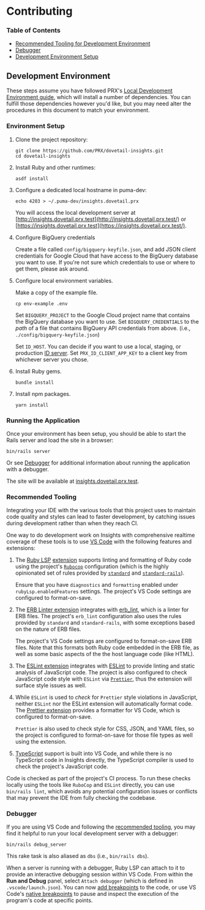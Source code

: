 # Contributing

### Table of Contents

-   [Recommended Tooling for Development Environment](#recommended-tooling)
-   [Debugger](#debugger)
-   [Development Environment Setup](#environment-setup)

## Development Environment

These steps assume you have followed PRX's [Local Development Environment guide](https://github.com/PRX/internal/wiki/Guide:-Local-Development-Environment), which will install a number of dependencies. You can fulfill those dependencies however you'd like, but you may need alter the procedures in this document to match your environment.

### Environment Setup

1.  Clone the project repository:

    ```shell
    git clone https://github.com/PRX/dovetail-insights.git
    cd dovetail-insights
    ```

1.  Install Ruby and other runtimes:

    ```shell
    asdf install
    ```

1.  Configure a dedicated local hostname in puma-dev:

    ```shell
    echo 4203 > ~/.puma-dev/insights.dovetail.prx
    ```

    You will access the local development server at [http://insights.dovetail.prx.test](http://insights.dovetail.prx.test/) or [https://insights.dovetail.prx.test](https://insights.dovetail.prx.test/).

1.  Configure BigQuery credentials

    Create a file called `config/bigquery-keyfile.json`, and add JSON client credentials for Google Cloud that have access to the BigQuery database you want to use. If you're not sure which credentials to use or where to get them, please ask around.

1.  Configure local environment variables.

    Make a copy of the example file.

    ```shell
    cp env-example .env
    ```

    Set `BIGQUERY_PROJECT` to the Google Cloud project name that contains the BigQuery database you want to use. Set `BIGQUERY_CREDENTIALS` to the _path_ of a file that contains BigQuery API credentials from above. (i.e., `./config/bigquery-keyfile.json`)

    Set `ID_HOST`. You can decide if you want to use a local, staging, or production [ID server](https://github.com/prx/id.prx.org). Set `PRX_ID_CLIENT_APP_KEY` to a client key from whichever server you chose.

1.  Install Ruby gems.

    ```shell
    bundle install
    ```

1.  Install npm packages.

    ```shell
    yarn install
    ```

### Running the Application

Once your environment has been setup, you should be able to start the Rails server and load the site in a browser:

```shell
bin/rails server
```

Or see [Debugger](#debugger) for additional information about running the application with a debugger.

The site will be available at [insights.dovetail.prx.test](http://insights.dovetail.prx.test/).

### Recommended Tooling

Integrating your IDE with the various tools that this project uses to maintain code quality and styles can lead to faster development, by catching issues during development rather than when they reach CI.

One way to do development work on Insights with comprehensive realtime coverage of these tools is to use [VS Code](https://code.visualstudio.com) with the following features and extensions:

1. The [Ruby LSP](https://shopify.github.io/ruby-lsp/) [extension](https://marketplace.visualstudio.com/items?itemName=Shopify.ruby-lsp) supports linting and formatting of Ruby code using the project's [`Rubocop`](https://ruboCop.org) configuration (which is the highly opinionated set of rules provided by [`standard`](https://github.com/standardrb/standard) and [`standard-rails`](https://github.com/standardrb/standard-rails)).

    Ensure that you have `diagnostics` and `formatting` enabled under `rubyLsp.enabledFeatures` settings. The project's VS Code settings are configured to format-on-save.
1. The [ERB Linter extension](https://marketplace.visualstudio.com/items?itemName=manuelpuyol.erb-linter) integrates with [erb_lint](https://github.com/Shopify/erb_lint), which is a linter for ERB files. The project's `erb_lint` configuration also uses the rules provided by `standard` and `standard-rails`, with some exceptions based on the nature of ERB files.

    The project's VS Code settings are configured to format-on-save ERB files. Note that this formats both Ruby code embedded in the ERB file, as well as some basic aspects of the the host language code (like HTML).
1. The [ESLint extension](https://marketplace.visualstudio.com/items?itemName=dbaeumer.vscode-eslint) integrates with [ESLint](https://eslint.org) to provide linting and static analysis of JavaScript code. The project is also configured to check JavaScript code style with `ESLint` via [`Prettier`](https://prettier.io), thus the extension will surface style issues as well.
1. While `ESLint` is used to _check_ for `Prettier` style violations in JavaScript, neither `ESLint` nor the ESLint extension will automatically format code. The [Prettier extension](https://marketplace.visualstudio.com/items?itemName=esbenp.prettier-vscode) provides a formatter for VS Code, which is configured to format-on-save.

    `Prettier` is also used to check style for CSS, JSON, and YAML files, so the project is configured to format-on-save for those file types as well using the extension.
1. [TypeScript](https://www.typescriptlang.org) support is built into VS Code, and while there is no TypeScript code in Insights directly, the TypeScript compiler is used to check the project's JavaScript code.

Code is checked as part of the project's CI process. To run these checks locally using the tools like `RuboCop` and `ESLint` directly, you can use `bin/rails lint`, which avoids any potential configuration issues or conflicts that may prevent the IDE from fully checking the codebase.

### Debugger

If you are using VS Code and following the [recommended tooling](#recommended-tooling), you may find it helpful to run your local development server with a debugger:

```shell
bin/rails debug_server
```

This rake task is also aliased as `dbs` (i.e., `bin/rails dbs`).

When a server is running with a debugger, Ruby LSP can attach to it to provide an interactive debugging session within VS Code. From within the **Run and Debug** panel, select `Attach debugger` (which is defined in `.vscode/launch.json`). You can now [add breakpoints](https://guides.rubyonrails.org/debugging_rails_applications.html#debugging-with-the-debug-gem) to the code, or use VS Code's [native breakpoints](https://code.visualstudio.com/docs/editor/debugging#_breakpoints) to pause and inspect the execution of the program's code at specific points.
